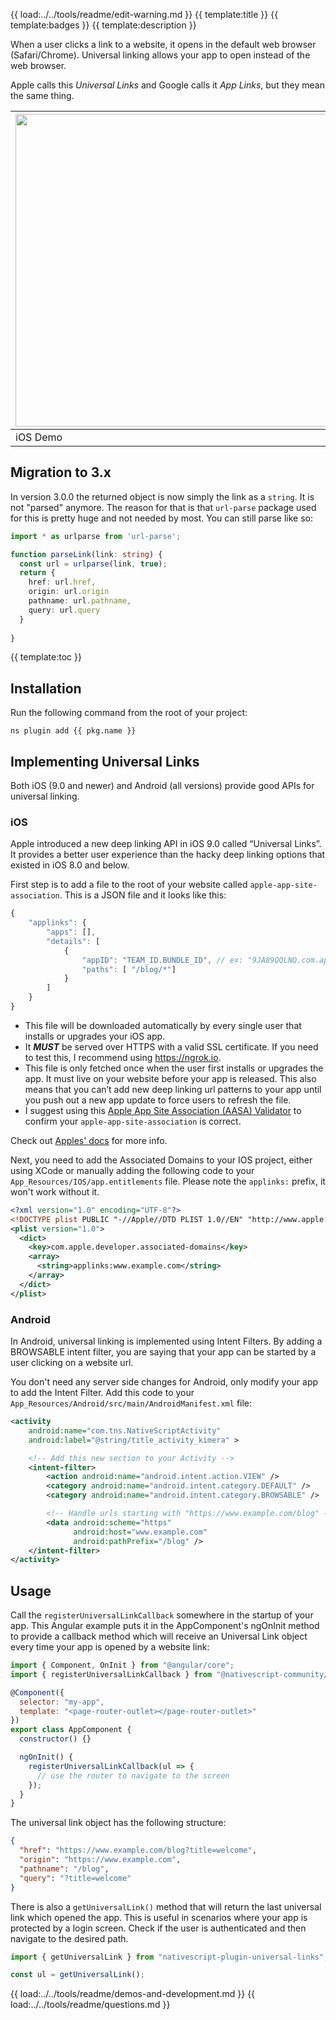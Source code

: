 {{ load:../../tools/readme/edit-warning.md }}
{{ template:title }}
{{ template:badges }}
{{ template:description }}

When a user clicks a link to a website, it opens in the default web browser (Safari/Chrome). Universal linking allows your app to open instead of the web browser.

Apple calls this _Universal Links_ and Google calls it _App Links_, but they mean the same thing.

| <img src="https://raw.githubusercontent.com/nativescript-community/universal-links/master/images/demo-ios.gif" height="500" /> | <img src="https://raw.githubusercontent.com/nativescript-community/universal-links/master/images/demo-android.gif" height="500" /> |
| --- | ----------- |
| iOS Demo | Android Demo |

## Migration to 3.x

In version 3.0.0 the returned object is now simply the link as a `string`. It is not "parsed" anymore. The reason for that is that `url-parse` package used for this is pretty huge and not needed by most.
You can still parse like so:
```typescript
import * as urlparse from 'url-parse';

function parseLink(link: string) {
  const url = urlparse(link, true);
  return {
    href: url.href,
    origin: url.origin
    pathname: url.pathname,
    query: url.query
  }
  
}
```

{{ template:toc }}

## Installation
Run the following command from the root of your project:

`ns plugin add {{ pkg.name }}`

## Implementing Universal Links

Both iOS (9.0 and newer) and Android (all versions) provide good APIs for universal linking.

### iOS

Apple introduced a new deep linking API in iOS 9.0 called “Universal Links”. It provides a better user experience than the hacky deep linking options that existed in iOS 8.0 and below.

First step is to add a file to the root of your website called `apple-app-site-association`. This is a JSON file and it looks like this:

```javascript
{
    "applinks": {
        "apps": [],
        "details": [
            {
                "appID": "TEAM_ID.BUNDLE_ID", // ex: "9JA89QQLNQ.com.apple.wwdc"
                "paths": [ "/blog/*"]
            }
        ]
    }
}
```

- This file will be downloaded automatically by every single user that installs or upgrades your iOS app.
- It **_MUST_** be served over HTTPS with a valid SSL certificate. If you need to test this, I recommend using https://ngrok.io.
- This file is only fetched once when the user first installs or upgrades the app. It must live on your website before your app is released. This also means that you can’t add new deep linking url patterns to your app until you push out a new app update to force users to refresh the file.
- I suggest using this [Apple App Site Association (AASA) Validator](https://branch.io/resources/aasa-validator/) to confirm your `apple-app-site-association` is correct.

Check out [Apples' docs](https://developer.apple.com/library/archive/documentation/General/Conceptual/AppSearch/UniversalLinks.html#//apple_ref/doc/uid/TP40016308-CH12-SW2) for more info.

Next, you need to add the Associated Domains to your IOS project, either using XCode or manually adding the following code to your `App_Resources/IOS/app.entitlements` file. Please note the `applinks:` prefix, it won't work without it.

```xml
<?xml version="1.0" encoding="UTF-8"?>
<!DOCTYPE plist PUBLIC "-//Apple//DTD PLIST 1.0//EN" "http://www.apple.com/DTDs/PropertyList-1.0.dtd">
<plist version="1.0">
  <dict>
    <key>com.apple.developer.associated-domains</key>
    <array>
      <string>applinks:www.example.com</string>
    </array>
  </dict>
</plist>
```

### Android

In Android, universal linking is implemented using Intent Filters. By adding a BROWSABLE intent filter, you are saying that your app can be started by a user clicking on a website url.

You don't need any server side changes for Android, only modify your app to add the Intent Filter.
Add this code to your `App_Resources/Android/src/main/AndroidManifest.xml` file:

```xml
<activity
    android:name="com.tns.NativeScriptActivity"
    android:label="@string/title_activity_kimera" >

    <!-- Add this new section to your Activity -->
    <intent-filter>
        <action android:name="android.intent.action.VIEW" />
        <category android:name="android.intent.category.DEFAULT" />
        <category android:name="android.intent.category.BROWSABLE" />

        <!-- Handle urls starting with "https://www.example.com/blog" -->
        <data android:scheme="https"
              android:host="www.example.com"
              android:pathPrefix="/blog" />
    </intent-filter>
</activity>
```

## Usage

Call the `registerUniversalLinkCallback` somewhere in the startup of your app. This Angular example puts it in the AppComponent's ngOnInit method to provide a callback method which will receive an Universal Link object every time your app is opened by a website link:

```js
import { Component, OnInit } from "@angular/core";
import { registerUniversalLinkCallback } from "@nativescript-community/universal-links";

@Component({
  selector: "my-app",
  template: "<page-router-outlet></page-router-outlet>"
})
export class AppComponent {
  constructor() {}

  ngOnInit() {
    registerUniversalLinkCallback(ul => {
      // use the router to navigate to the screen
    });
  }
}
```

The universal link object has the following structure:

```JSON
{
  "href": "https://www.example.com/blog?title=welcome",
  "origin": "https://www.example.com",
  "pathname": "/blog",
  "query": "?title=welcome"
}
```

There is also a `getUniversalLink()` method that will return the last universal link which opened the app. This is useful in scenarios where your app is protected by a login screen. Check if the user is authenticated and then navigate to the desired path.

```js
import { getUniversalLink } from "nativescript-plugin-universal-links";

const ul = getUniversalLink();
```


{{ load:../../tools/readme/demos-and-development.md }}
{{ load:../../tools/readme/questions.md }}
